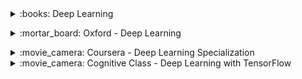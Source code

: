 <!-- !!!!!!!!!!!!!!!!!!!!! BOOKS !!!!!!!!!!!!!!!!!!!!!-->

<div>
<details>
<summary>:books: Deep Learning</summary>
<div markdown='1'>

+ Author : [I. Goodfellow](https://en.wikipedia.org/wiki/Ian_Goodfellow){:.mdLink}, [Y. Bengio](https://en.wikipedia.org/wiki/Yoshua_Bengio){:.mdLink}, [A. Courville](https://aaroncourville.wordpress.com/){:.mdLink}.
+ Review : Excellent book which covers Deep Learning in depth while remaining accessible for newcomers in the field. Simple explanations with a relatively low the amount of maths. Very well organized such that people know what parts they can skip. Sometimes missing numerical examples.
+ Recommend as : 
    * Introductory book to deep learning (start from part I).
    * Transition book from machine learning to deep learning (jump to part II).
    * Advance readers and reference book (jump to part III)
    * Exhaustive bibliography !
+ Notes : first in depth Deep Learning book which has received many positive feedbacks from the community. 
+ Level : Intermediate - Advanced. 
+ + [Link](http://www.deeplearningbook.org/){:.mdLink}
+ Price : Free HTML version, ~50$ hardcover.

</div>
</details>
</div>

<p></p>
<!-- !!!!!!!!!!!!!!!!!!!!! CLASSES !!!!!!!!!!!!!!!!!!!!!-->
<div>
<details>
<summary>:mortar_board: Oxford - Deep Learning</summary>
<div markdown='1'>

+ Author : [N. de Freitas](https://nlp.stanford.edu/manning/){:.mdLink}
+ Review : Excellent class as all of Nando's classes. Explanations are made simple and mathematically intuitive. Starts from basic topics, so you don't even need a good understanding of machine learning before.
+ Recommend as : 
    * Course if you don't have a good machine learning knowledge but directly want to learn deep learning theory.
    * Course if you enjoy having different intuitive explanation of a certain method.
+ Notes : Only small complain I could make is concerning the sound quality, but the class is to good for complaining :smile: .
+ Level : Intermediate. 
+ [Link](https://www.youtube.com/playlist?list=PLE6Wd9FR--EfW8dtjAuPoTuPcqmOV53Fu){:.mdLink}

</div>
</details>
</div> 


<p></p>
<!-- !!!!!!!!!!!!!!!!!!!!! MOOCS !!!!!!!!!!!!!!!!!!!!!-->
<div>
<details>
<summary>:movie_camera: Coursera - Deep Learning Specialization </summary>
<div markdown='1'>

+ Author : [A. Ng](andrewng.org){:.mdLink}.
+ Review : Excellent MOOC which covers every detail of basic deep learning. Andrw Ng has the gift of explaining concepts extremely simply and make you want to listen to him. There are no requirements for this course. The course is too simple for someone who was a good knowledge of deep learning, but I was still very happy of watching it as you get great insights on what works in practice and how Andrew selects his algorithms. :heart: Andrew also made videos where he interviews many of the most important researches in deep learning, which I absolutely love!
+ Recommend as : 
    * Course if you want to apply deep learning, but would like to get a good understanding of it to.
+ Notes : Only complain I would have is how easy the assignments are, and the fact that most coding is done for us. Basically we have functions to fill-in with comments about what to do.
+ Level : Beginner - Intermediate. 
+ [Link](https://www.coursera.org/specializations/deep-learning){:.mdLink}

</div>
</details>
</div> 


<div>
<details>
<summary>:movie_camera: Cognitive Class - Deep Learning with TensorFlow </summary>
<div markdown='1'>

+ Author : [A. Ng](andrewng.org){:.mdLink}.
+ Review : Decent MOOC to start coding in tensorflow with the minimum theoretical knowledge. The theory is explained a too simply for me, and without maths. I basically used it as a quick intro to tensorflow.
+ Recommend as : 
    * Course if you want to start coding in tensorflow while having the strict minimum understanding of the algorithms you are implementing.
+ Level : Beginner. 
+ [Link](https://cognitiveclass.ai/courses/deep-learning-tensorflow/){:.mdLink}

</div>
</details>
</div> 